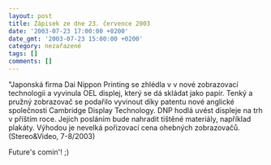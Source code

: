 ```yaml
---
layout: post
title: Zápisek ze dne 23. července 2003
date: '2003-07-23 17:00:00 +0200'
date_gmt: '2003-07-23 15:00:00 +0200'
category: nezařazené
tags: []
comments: []
---
```

<p class="ital">"Japonská firma Dai Nippon Printing se zhlédla v v nové zobrazovací technologii   a vyvinula OEL displej, který se dá skládat jako papír. Tenký a pružný zobrazovač se podařilo   vyvinout díky patentu nové anglické společnosti Cambridge Display Technology. DNP hodlá uvést displeje   na trh v příštím roce. Jejich posláním bude nahradit tištěné materiály, například plakáty.   Výhodou je nevelká pořizovací cena ohebných zobrazovačů. (Stereo&Video, 7-8/2003)</p>
<p>Future's comin'! ;)</p>
